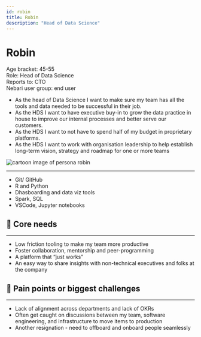 ```yaml
---
id: robin
title: Robin
description: "Head of Data Science"
---
```


# Robin

Age bracket: 45-55  
Role: Head of Data Science  
Reports to: CTO  
Nebari user group: end user

- As the head of Data Science I want to make sure my team has all the tools and data needed to be successful in their job.
- As the HDS I want to have executive buy-in to grow the data practice in house to improve our internal processes and better serve our customers.
- As the HDS I want to not have to spend half of my budget in proprietary platforms.
- As the HDS I want to work with organisation leadership to help establish long-term vision, strategy and roadmap for one or more teams

![cartoon image of persona robin](/img/references/robin.png)

---

- Git/ GitHub
- R and Python
- Dhasboarding and data viz tools
- Spark, SQL
- VSCode, Jupyter notebooks

## 🌮 Core needs

---

- Low friction tooling to make my team more productive
- Foster collaboration, mentorship and peer-programming
- A platform that “just works”
- An easy way to share insights with non-technical executives and folks at the company

## 🐛 Pain points or biggest challenges

---

- Lack of alignment across departments and lack of OKRs
- Often get caught on discussions between my team, software engineering, and infrastructure to move items to production
- Another resignation - need to offboard and onboard people seamlessly
